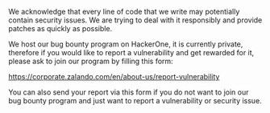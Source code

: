 We acknowledge that every line of code that we write may potentially contain security issues.
We are trying to deal with it responsibly and provide patches as quickly as possible. 

We host our bug bounty program on HackerOne, it is currently private, therefore if you would like to report a vulnerability and get rewarded for it, please ask to join our program by filling this form:

https://corporate.zalando.com/en/about-us/report-vulnerability

You can also send your report via this form if you do not want to join our bug bounty program and just want to report a vulnerability or security issue.
